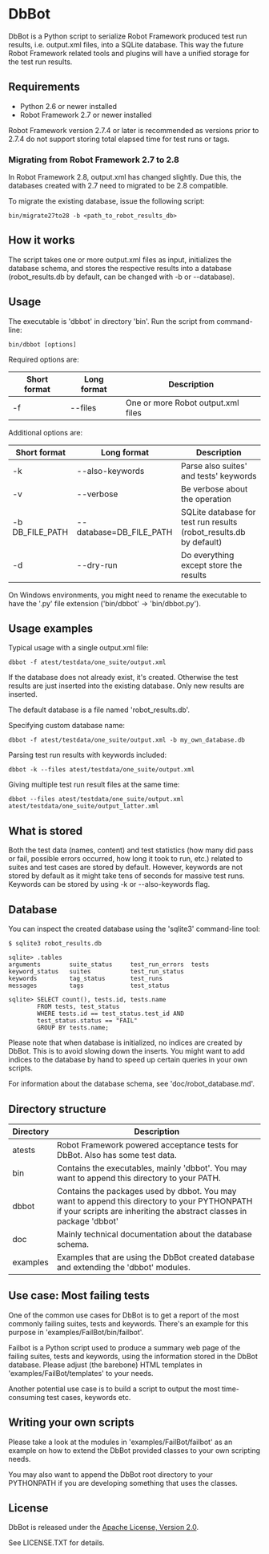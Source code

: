 DbBot
=====

DbBot is a Python script to serialize Robot Framework produced test run results,
i.e. output.xml files, into a SQLite database. This way the future Robot
Framework related tools and plugins will have a unified storage for the test
run results.


Requirements
------------
* Python 2.6 or newer installed
* Robot Framework 2.7 or newer installed

Robot Framework version 2.7.4 or later is recommended as versions prior to 2.7.4
do not support storing total elapsed time for test runs or tags.


### Migrating from Robot Framework 2.7 to 2.8

In Robot Framework 2.8, output.xml has changed slightly. Due this,
the databases created with 2.7 need to migrated to be 2.8 compatible.

To migrate the existing database, issue the following script:

    bin/migrate27to28 -b <path_to_robot_results_db>


How it works
------------
The script takes one or more output.xml files as input, initializes the
database schema, and stores the respective results into a database
(robot_results.db by default, can be changed with -b or --database).


Usage
-----
The executable is 'dbbot' in directory 'bin'. Run the script from command-line:

    bin/dbbot [options]

Required options are:

Short format    | Long format             | Description
--------------- |-------------------------| ------------------------------------------
-f              | --files                 | One or more Robot output.xml files

Additional options are:

Short format    | Long format             | Description
--------------- |-------------------------| ------------------------------------------
-k              | --also-keywords         | Parse also suites' and tests' keywords
-v              | --verbose               | Be verbose about the operation
-b DB_FILE_PATH | --database=DB_FILE_PATH | SQLite database for test run results (robot_results.db by default)
-d              | --dry-run               | Do everything except store the results

On Windows environments, you might need to rename the executable to have
the '.py' file extension ('bin/dbbot' -> 'bin/dbbot.py').


Usage examples
--------------

Typical usage with a single output.xml file:

    dbbot -f atest/testdata/one_suite/output.xml

If the database does not already exist, it's created. Otherwise the test results
are just inserted into the existing database. Only new results are inserted.

The default database is a file named 'robot_results.db'.

Specifying custom database name:

    dbbot -f atest/testdata/one_suite/output.xml -b my_own_database.db

Parsing test run results with keywords included:

    dbbot -k --files atest/testdata/one_suite/output.xml

Giving multiple test run result files at the same time:

    dbbot --files atest/testdata/one_suite/output.xml atest/testdata/one_suite/output_latter.xml


What is stored
--------------
Both the test data (names, content) and test statistics (how many did pass or
fail, possible errors occurred, how long it took to run, etc.) related to suites
and test cases are stored by default. However, keywords are not stored by
default as it might take tens of seconds for massive test runs. Keywords can
be stored by using -k or --also-keywords flag.


Database
--------

You can inspect the created database using the 'sqlite3' command-line tool:

    $ sqlite3 robot_results.db

    sqlite> .tables
    arguments        suite_status     test_run_errors  tests
    keyword_status   suites           test_run_status
    keywords         tag_status       test_runs
    messages         tags             test_status

    sqlite> SELECT count(), tests.id, tests.name
            FROM tests, test_status
            WHERE tests.id == test_status.test_id AND
            test_status.status == "FAIL"
            GROUP BY tests.name;

Please note that when database is initialized, no indices are created by DbBot.
This is to avoid slowing down the inserts. You might want to add indices to the
database by hand to speed up certain queries in your own scripts.

For information about the database schema, see 'doc/robot_database.md'.


Directory structure
-------------------

Directory | Description
----------|------------
atests    | Robot Framework powered acceptance tests for DbBot. Also has some test data.
bin       | Contains the executables, mainly 'dbbot'. You may want to append this directory to your PATH.
dbbot     | Contains the packages used by dbbot. You may want to append this directory to your PYTHONPATH if your scripts are inheriting the abstract classes in package 'dbbot'
doc       | Mainly technical documentation about the database schema.
examples  | Examples that are using the DbBot created database and extending the 'dbbot' modules.


Use case: Most failing tests
----------------------------
One of the common use cases for DbBot is to get a report of the most commonly
failing suites, tests and keywords. There's an example for this purpose in
'examples/FailBot/bin/failbot'.

Failbot is a Python script used to produce a summary web page of the failing
suites, tests and keywords, using the information stored in the DbBot database.
Please adjust (the barebone) HTML templates in 'examples/FailBot/templates'
to your needs.

Another potential use case is to build a script to output the most
time-consuming test cases, keywords etc.


Writing your own scripts
------------------------
Please take a look at the modules in 'examples/FailBot/failbot' as an example
on how to extend the DbBot provided classes to your own scripting needs.

You may also want to append the DbBot root directory to your PYTHONPATH
if you are developing something that uses the classes.


License
-------
DbBot is released under the [Apache License, Version 2.0](http://www.tldrlegal.com/license/apache-license-2.0-(apache-2.0)).

See LICENSE.TXT for details.

